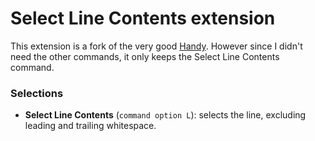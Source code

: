 # Select Line Contents extension

This extension is a fork of the very good [Handy](https://github.com/onecrayon/Handy.novaextension). However since I didn't need the other commands, it only keeps the Select Line Contents command.

### Selections

- **Select Line Contents** (`command option L`): selects the line, excluding leading and trailing whitespace.
